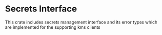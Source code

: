 # Secrets Interface

This crate includes secrets management interface and its error types which are implemented
for the supporting kms clients
